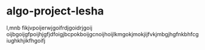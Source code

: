 # algo-project-lesha
l,mnb    fikjvpoijerwjgoifrdjgoidrjgoij  oijbgoijgfpoijhjgfjdfoigjbcpokboijgcnoijhoijlkmgokjmokjijfvkjmbgjhgfnkbhfcgiughkhjikfhgoifj

